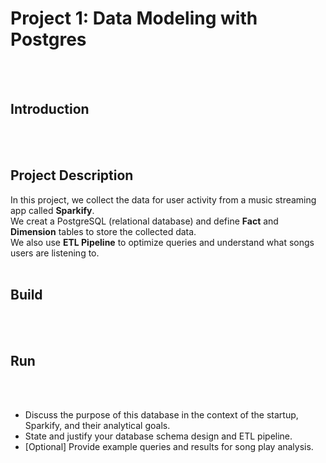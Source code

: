 # Project 1: Data Modeling with Postgres
<br><br>


## Introduction
<br><br>


## Project Description
In this project, we collect the data for user activity from a music streaming app called **Sparkify**. 
<br>We creat a PostgreSQL (relational database) and define **Fact** and **Dimension** tables to store the collected data. 
<br>We also use **ETL Pipeline** to optimize queries and understand what songs users are listening to.
<br><br>


## Build
<br><br>


## Run
<br><br>


- Discuss the purpose of this database in the context of the startup, Sparkify, and their analytical goals.
- State and justify your database schema design and ETL pipeline.
- [Optional] Provide example queries and results for song play analysis.

